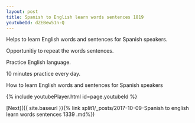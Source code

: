 ```yaml
---
layout: post
title: Spanish to English learn words sentences 1819 
youtubeId: dZEBew51n-Q
---
```

 
 
Helps to learn English words and sentences for Spanish speakers.

Opportunitiy to repeat the words sentences. 

Practice English language. 
 
10 minutes practice every day. 
 
How to learn English words and sentences for Spanish speakers 
 
{% include youtubePlayer.html id=page.youtubeId %}
 
 
[Next]({{ site.baseurl }}{% link  split1/_posts/2017-10-09-Spanish to english learn words sentences 1339 .md%})
 
